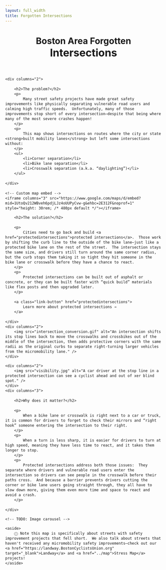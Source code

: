 ```yaml
---
layout: full_width
title: Forgotten Intersections
---
```


<header>
	<h1>
		Boston Area Forgotten
		<br />
		<big>Intersections</big>
	</h1>
</header>

<section class="multi-column-row">
	
	<div columns="2">
		
		<h2>The problem?</h2>
		<p>
			Many street safety projects have made great safety improvements like physically separating vulnerable road users and calming high traffic speeds.  Unfortunately, many of those improvements stop short of every intersection—despite that being where many of the most severe crashes happen!
		</p>
		<p>
			This map shows intersections on routes where the city or state <strong>built mobility lanes</strong> but left some intersections without:
		</p>
		<ul>
			<li>Corner separation</li>
			<li>Bike lane separation</li>
			<li>Crosswalk separation (a.k.a. “daylighting”)</li>
		</ul>
		
	</div>
	
	<!-- Custom map embed -->
	<iframe columns="3" src="https://www.google.com/maps/d/embed?mid=1UtoQv212WBveh6pdjLJz4oUUPyCvw-g&ehbc=2E312F&noprof=1" style="height: 30rem; /* 480px default */"></iframe>
	
</section>
<section class="multi-column-row">
	<div columns="3">
		
		<h2>The solution?</h2>
		
		<p>
			Cities need to go back and build <a href="protectedintersections">protected intersections</a>.  Those work by shifting the curb line to the outside of the bike lane—just like a protected bike lane on the rest of the street.  The intersection stays the same size, and drivers still turn around the same corner radius, but the curb stops them taking it so tight they hit someone in the bike lane or crosswalk before they have a chance to react.
		</p>
		<p>
			Protected intersections can be built out of asphalt or concrete, or they can be built faster with “quick build” materials like flex posts and then upgraded later.
		</p>
		
		<a class="link-button" href="protectedintersections">
			Learn more about protected intersections →
		</a>
		
	</div>
	<div columns="2">
		<img src="intersection_conversion.gif" alt="An intersection shifts its stop lines back to move the crosswalks and crossbikes out of the middle of the intersection, then adds protective corners with the same radii as the original curbs to separate right-turning larger vehicles from the micromobility lane." />
	</div>
	
</section>
<section class="multi-column-row">
	
	<div columns="2">
		<img src="visibility.jpg" alt="A car driver at the stop line in a protected intersection can see a cyclist ahead and out of xer blind spot." />
	</div>
	<div columns="3">
		
		<h2>Why does it matter?</h2>
		
		<p>
			When a bike lane or crosswalk is right next to a car or truck, it is common for drivers to forget to check their mirrors and “right hook” someone entering the intersection to their right.
		</p>
		<p>
			When a turn is less sharp, it is easier for drivers to turn at high speed, meaning they have less time to react, and it takes them longer to stop.
		</p>
		<p>
			Protected intersections address both those issues:  They separate where drivers and vulnerable road users enter the intersection so drivers can see people in the crosswalk before their paths cross.  And because a barrier prevents drivers cutting the corner or bike lane users going straight through, they all have to slow down more, giving them even more time and space to react and avoid a crash.
		</p>
		
	</div>
	
</section>
<section>

	<!-- TODO: Image carousel -->

</section>
<section>
	
	<aside>
		ⓘ Note this map is specifically about streets with safety improvement projects that fell short.  We also talk about streets that haven't received any micromobility safety improvements—check out our <a href="https://landway.BostonCyclistsUnion.org" target="_blank">Landway</a> and <a href="../map">Stress Map</a> projects!
	</aside>
	
</section>
